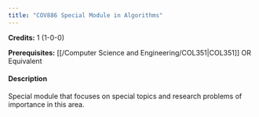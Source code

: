 ```yaml
---
title: "COV886 Special Module in Algorithms"
---
```

**Credits:** 1 (1-0-0)

**Prerequisites:** [[/Computer Science and Engineering/COL351|COL351]] OR Equivalent

#### Description
Special module that focuses on special topics and research problems of importance in this area.
